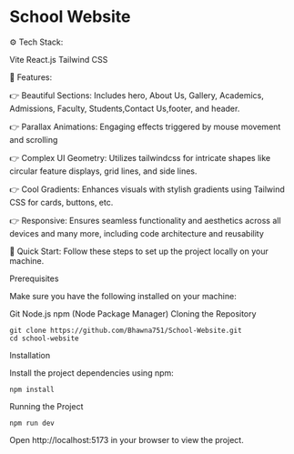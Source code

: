 # School Website

⚙️ Tech Stack:

Vite
React.js
Tailwind CSS

🔋 Features:

👉 Beautiful Sections: Includes hero, About Us, Gallery, Academics, Admissions, Faculty, Students,Contact Us,footer, and header.

👉 Parallax Animations: Engaging effects triggered by mouse movement and scrolling

👉 Complex UI Geometry: Utilizes tailwindcss for intricate shapes like circular feature displays, grid lines, and side lines.

👉 Cool Gradients: Enhances visuals with stylish gradients using Tailwind CSS for cards, buttons, etc.

👉 Responsive: Ensures seamless functionality and aesthetics across all devices and many more, including code architecture and reusability

🤸 Quick Start:
Follow these steps to set up the project locally on your machine.

Prerequisites

Make sure you have the following installed on your machine:

Git
Node.js
npm (Node Package Manager)
Cloning the Repository
```
git clone https://github.com/Bhawna751/School-Website.git
cd school-website
```

Installation

Install the project dependencies using npm:
```
npm install
```
Running the Project
```
npm run dev
```
Open http://localhost:5173 in your browser to view the project.
 
